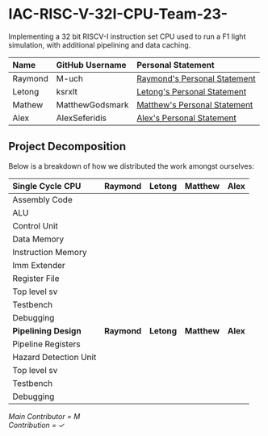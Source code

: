 # IAC-RISC-V-32I-CPU-Team-23-
Implementing a 32 bit RISCV-I instruction set CPU used to run a F1 light simulation, with additional pipelining and data caching.

| Name    | GitHub Username | Personal Statement                                              |
| :-----  | :-------------  | :------------------                                             |
| Raymond | M-uch           | [Raymond's Personal Statement](/Personal_Statements/Raymond.md) |
| Letong  | ksrxlt          | [Letong's Personal Statement](/Personal_Statements/Letong.md)   |
| Mathew  | MatthewGodsmark | [Matthew's Personal Statement](/Personal_Statements/Matthew.md) |
| Alex    | AlexSeferidis   | [Alex's Personal Statement](/Personal_Statments/Alex.md)        |

Project Decomposition
---
Below is a breakdown of how we distributed the work amongst ourselves:

| Single Cycle CPU  | Raymond   | Letong   | Matthew   | Alex   |
| :---------        | :-------: | :------: | :-------: | :----: |
| Assembly Code     |           |          |           |        |
| ALU               |           |          |           |        |   
| Control Unit      |           |          |           |        |   
| Data Memory       |           |          |           |        |     
| Instruction Memory|           |          |           |        |
| Imm Extender      |           |          |           |        |
| Register File     |           |          |           |        |
| Top level sv      |           |          |           |        |
| Testbench         |           |          |           |        |
| Debugging         |           |          |           |        |
|**Pipelining Design**| **Raymond** | **Letong** | **Matthew** | **Alex**|
| Pipeline Registers|           |          |           |        |
| Hazard Detection Unit|        |          |           |        |
| Top level sv      |           |          |           |        |
| Testbench         |           |          |           |        |
| Debugging         |           |          |           |        |

*Main Contributor = M*   
*Contribution = ✓*


